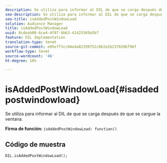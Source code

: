 ```yaml
---
description: Se utiliza para informar al DIL de que se carga después de que se cargue la ventana.
seo-description: Se utiliza para informar al DIL de que se carga después de que se cargue la ventana.
seo-title: isAddedPostWindowLoad
solution: Audience Manager
title: isAddedPostWindowLoad
uuid: 8cdeab00-6ce4-4f07-bb63-41425369a5b7
feature: DIL Implementation
translation-type: tm+mt
source-git-commit: e05eff3cc04e4a82399752c862e2b2370286f96f
workflow-type: tm+mt
source-wordcount: '46'
ht-degree: 10%

---
```



# isAddedPostWindowLoad{#isaddedpostwindowload}

Se utiliza para informar al DIL de que se carga después de que se cargue la ventana.

**Firma de función:** `isAddedPostWindowLoad: function()`

<!--
r_dil_added_post_window_load.xml
-->

## Código de muestra

```
DIL.isAddedPostWindowLoad();
```
